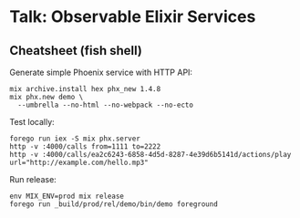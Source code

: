 Talk: Observable Elixir Services
================================

## Cheatsheet (fish shell)

Generate simple Phoenix service with HTTP API:

```
mix archive.install hex phx_new 1.4.8
mix phx.new demo \
  --umbrella --no-html --no-webpack --no-ecto
```

Test locally:
```
forego run iex -S mix phx.server
http -v :4000/calls from=1111 to=2222
http -v :4000/calls/ea2c6243-6858-4d5d-8287-4e39d6b5141d/actions/play url="http://example.com/hello.mp3"
```

Run release: 
```
env MIX_ENV=prod mix release
forego run _build/prod/rel/demo/bin/demo foreground
```
